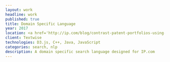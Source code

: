 ```yaml
---
layout: work
headline: work
published: true
title: Domain Specific Language
year: 2017
location: <a href='http://ip.com/blog/contrast-patent-portfolios-using-next-generation-semantic-map/'>ip.com</a>
client: Textwise
technologies: D3.js, C++, Java, JavaScript
categories: search, nlp
description: A domain specific search language designed for IP.com
---
```

